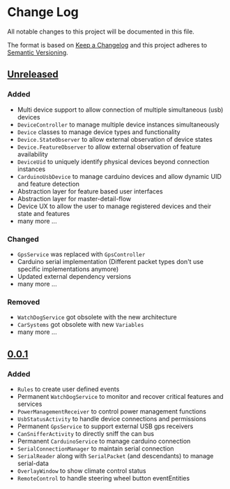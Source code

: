 # Change Log
All notable changes to this project will be documented in this file.

The format is based on [Keep a Changelog](http://keepachangelog.com/)
and this project adheres to [Semantic Versioning](http://semver.org/).

## [Unreleased]
### Added
- Multi device support to allow connection of multiple simultaneous (usb) devices
- `DeviceController` to manage multiple device instances simultaneously
- `Device` classes to manage device types and functionality
- `Device.StateObserver` to allow external observation of device states
- `Device.FeatureObserver` to allow external observation of feature availability
- `DeviceUid` to uniquely identify physical devices beyond connection instances
- `CarduinoUsbDevice` to manage carduino devices and allow dynamic UID and feature detection
- Abstraction layer for feature based user interfaces
- Abstraction layer for master-detail-flow
- Device UX to allow the user to manage registered devices and their state and features
- many more ...

### Changed
- `GpsService` was replaced with `GpsController`
- Carduino serial implementation (Different packet types don't use specific implementations anymore)
- Updated external dependency versions
- many more ...

### Removed
- `WatchDogService` got obsolete with the new architecture
- `CarSystems` got obsolete with new `Variables`
 - many more ...

## [0.0.1]
### Added
- `Rules` to create user defined events
- Permanent `WatchDogService` to monitor and recover critical features and services
- `PowerManagementReceiver` to control power management functions
- `UsbStatusActivity` to handle device connections and permissions
- Permanent `GpsService` to support external USB gps receivers
- `CanSnifferActivity` to directly sniff the can bus
- Permanent `CarduinoService` to manage carduino connection
- `SerialConnectionManager` to maintain serial connection
- `SerialReader` along with `SerialPacket` (and descendants) to manage serial-data
- `OverlayWindow` to show climate control status
- `RemoteControl` to handle steering wheel button eventEntities

[Unreleased]: https://github.com/rampage128/cardroid/compare/v0.0.1...HEAD
[0.0.1]: https://github.com/rampage128/cardroid/releases/tag/v0.0.1
